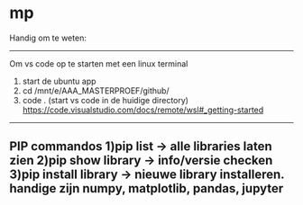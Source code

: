 # mp
Handig om te weten:

---------------------------------------------------------
Om vs code op te starten met een linux terminal
1) start de ubuntu app
2) cd /mnt/e/AAA_MASTERPROEF/github/
3) code . (start vs code in de huidige directory)
https://code.visualstudio.com/docs/remote/wsl#_getting-started 
----------------------------------------------------------
PIP commandos
1)pip list -> alle libraries laten zien
2)pip show library -> info/versie checken
3)pip install library -> nieuwe library installeren. handige zijn numpy, matplotlib, pandas, jupyter
-----------------------------------------------------------
